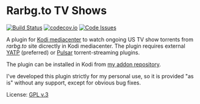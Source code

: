 Rarbg.to TV Shows
===

[![Build Status](https://travis-ci.org/romanvm/kodi.rarbg.svg?branch=master)](https://travis-ci.org/romanvm/kodi.rarbg)
[![codecov.io](https://codecov.io/github/romanvm/kodi.rarbg/coverage.svg?branch=master)](https://codecov.io/github/romanvm/kodi.rarbg?branch=master)
[![Code Issues](https://www.quantifiedcode.com/api/v1/project/b23580f312b9461fa74dfdc40e443417/badge.svg)](https://www.quantifiedcode.com/app/project/b23580f312b9461fa74dfdc40e443417)

A plugin for [Kodi mediacenter](www.kodi.tv) to watch ongoing US TV show torrents from *rarbg.to* site
dicrectly in Kodi mediacenter.
The plugin requires external [YATP](https://github.com/romanvm/kodi.yatp) (preferred)
or [Pulsar](https://github.com/steeve/plugin.video.pulsar) torrent-streaming plugins.

The plugin can be installed in Kodi from [my addon repository](https://github.com/romanvm/kodi_repo).

I've developed this plugin strictly for my personal use, so it is provided "as is" without any support,
except for obvious bug fixes.

License: [GPL v.3](http://www.gnu.org/licenses/gpl-3.0.en.html)
